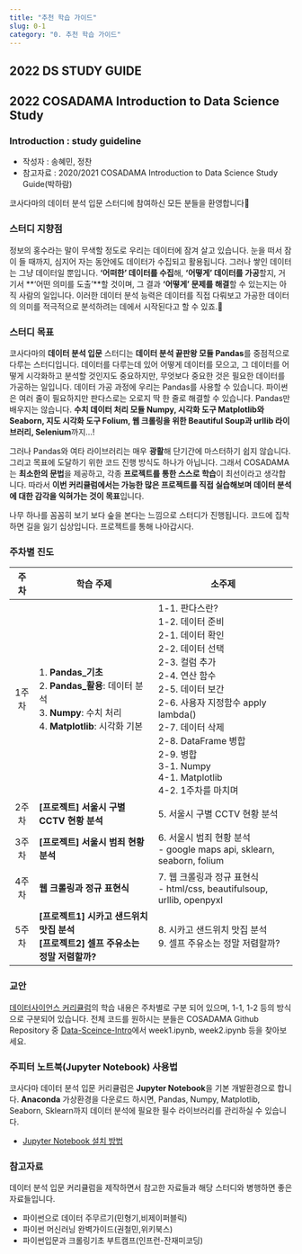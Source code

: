 ```yaml
---
title: "추천 학습 가이드"
slug: 0-1
category: "0. 추천 학습 가이드"
---
```


## 2022 DS STUDY GUIDE

## 2022 COSADAMA Introduction to Data Science Study

### Introduction : study guideline

- 작성자 : 송혜민, 정찬
- 참고자료 : 2020/2021 COSADAMA Introduction to Data Science Study Guide(박하람)

코사다마의 데이터 분석 입문 스터디에 참여하신 모든 분들을 환영합니다🙌


### 스터디 지향점

정보의 홍수라는 말이 무색할 정도로 우리는 데이터에 잠겨 살고 있습니다. 눈을 떠서 잠이 들 때까지, 심지어 자는 동안에도 데이터가 수집되고 활용됩니다. 그러나 쌓인 데이터는 그냥 데이터일 뿐입니다. **‘어떠한’ 데이터를 수집**해, **‘어떻게’ 데이터를 가공**할지, 거기서 **‘어떤 의미를 도출’**할 것이며, 그 결과 **‘어떻게’ 문제를 해결**할 수 있는지는 아직 사람의 일입니다.  이러한 데이터 분석 능력은 데이터를 직접 다뤄보고 가공한 데이터의 의미를 적극적으로 분석하려는 데에서 시작된다고 할 수 있죠.🙂

### 스터디 목표

코사다마의 **데이터 분석 입문** 스터디는 **데이터 분석 끝판왕 모듈 Pandas**를 중점적으로 다루는 스터디입니다. 데이터를 다루는데 있어 어떻게 데이터를 모으고, 그 데이터를 어떻게 시각화하고 분석할 것인지도 중요하지만, 무엇보다 중요한 것은 필요한 데이터를 가공하는 일입니다. 데이터 가공 과정에 우리는 Pandas를 사용할 수 있습니다. 파이썬은 여러 줄이 필요하지만 판다스로는 오로지 딱 한 줄로 해결할 수 있습니다. Pandas만 배우지는 않습니다. **수치 데이터 처리 모듈 Numpy, 시각화 도구 Matplotlib와 Seaborn, 지도 시각화 도구 Folium, 웹 크롤링을 위한 Beautiful Soup과 urllib 라이브러리, Selenium**까지…! 

그러나 Pandas와 여타 라이브러리는 매우 **광활**해 단기간에 마스터하기 쉽지 않습니다. 그리고 목표에 도달하기 위한 코드 진행 방식도 하나가 아닙니다. 그래서 COSADAMA는 **최소한의 문법**을 제공하고, 각종 **프로젝트를 통한 스스로 학습**이 최선이라고 생각합니다. 따라서 **이번 커리큘럼에서는 가능한 많은 프로젝트를 직접 실습해보며 데이터 분석에 대한 감각을 익혀가는 것이 목표**입니다.

나무 하나를 꼼꼼히 보기 보다 숲을 본다는 느낌으로 스터디가 진행됩니다. 코드에 집착하면 길을 잃기 십상입니다. 프로젝트를 통해 나아갑시다. 



### 주차별 진도

| 주차  | 학습 주제                                                    | 소주제                                                       |
| :---: | ------------------------------------------------------------ | ------------------------------------------------------------ |
| 1주차 | 1. **Pandas_기초**<br />2. **Pandas_활용**: 데이터 분석<br />3. **Numpy**: 수치 처리<br />4. **Matplotlib**: 시각화 기본<br /> | 1-1. 판다스란?<br />1-2. 데이터 준비<br />2-1. 데이터 확인<br />2-2. 데이터 선택<br />2-3. 컬럼 추가<br />2-4. 연산 함수<br />2-5. 데이터 보간<br />2-6. 사용자 지정함수 apply lambda()<br />2-7. 데이터 삭제<br />2-8. DataFrame 병합<br />2-9. 병합<br />3-1. Numpy<br />4-1. Matplotlib<br />4-2. 1주차를 마치며 |
| 2주차 | **[프로젝트] 서울시 구별 CCTV 현황 분석**                    | 5. 서울시 구별 CCTV 현황 분석                                |
| 3주차 | **[프로젝트] 서울시 범죄 현황 분석**                         | 6. 서울시 범죄 현황 분석<br />- google maps api, sklearn, seaborn, folium |
| 4주차 | **웹 크롤링과 정규 표현식**                                  | 7. 웹 크롤링과 정규 표현식<br />- html/css, beautifulsoup, urllib, openpyxl |
| 5주차 | **[프로젝트1] 시카고 샌드위치 맛집 분석**<br />**[프로젝트2] 셀프 주유소는 정말 저렴할까?** | 8. 시카고 샌드위치 맛집 분석<br />9. 셀프 주유소는 정말 저렴할까? |



### 교안

[데이터사이언스 커리큘럼](https://curriculum.cosadama.com/intro-ds/1-1)의 학습 내용은 주차별로 구분 되어 있으며, 1-1, 1-2 등의 방식으로 구분되어 있습니다. 전체 코드를 원하시는 분들은 COSADAMA Github Repository 중 [Data-Sceince-Intro](https://github.com/Team-COSADAMA/Data-Science-Intro)에서 week1.ipynb, week2.ipynb 등을 찾아보세요.


### 주피터 노트북(Jupyter Notebook) 사용법

코사다마 데이터 분석 입문 커리큘럼은 **Jupyter Notebook**을 기본 개발환경으로 합니다. **Anaconda** 가상환경을 다운로드 하시면, Pandas, Numpy, Matplotlib, Seaborn, Sklearn까지 데이터 분석에 필요한 필수 라이브러리를 관리하실 수 있습니다.

- [Jupyter Notebook 설치 방법](https://www.notion.so/04fddaae69de46af96dd5c18f05fbfd2)

  

### 참고자료

데이터 분석 입문 커리큘럼을 제작하면서 참고한 자료들과 해당 스터디와 병행하면 좋은 자료들입니다.

- 파이썬으로 데이터 주무르기(민형기,비제이퍼블릭)
- 파이썬 머신러닝 완벽가이드(권철민,위키북스)
- 파이썬입문과 크롤링기초 부트캠프(인프런-잔재미코딩)